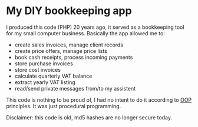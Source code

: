 # My DIY bookkeeping app

I produced this code (PHP) 20 years ago, it served as a bookkeeping tool for my small computer business. 
Basically the app allowed me to:
- create sales invoices, manage client records
- create price offers, manage price lists
- book cash receipts, process incoming payments
- store purchase invoices
- store cost invoices
- calculate quarterly VAT balance
- extract yearly VAT listing
- read/send private messages from/to my assistent

This code is nothing to be proud of, I had no intent to do it according to [OOP](https://www.guru99.com/object-oriented-programming.html) principles. It was just procedural programming.

Disclaimer: this code is old, md5 hashes are no longer secure today.
